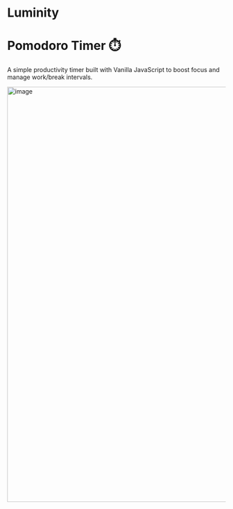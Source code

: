 # Luminity
# Pomodoro Timer ⏱️
A simple productivity timer built with Vanilla JavaScript to boost focus and manage work/break intervals.

<img width="1869" height="958" alt="image" src="https://github.com/user-attachments/assets/58e66a1b-a058-4a8a-8efd-1c3bb915b3bf" />
